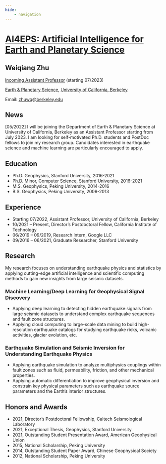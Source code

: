 ```yaml
---
hide:
    - navigation
---
```


# [AI4EPS: Artificial Intelligence for Earth and Planetary Science](https://ai4eps.github.io)

## Weiqiang Zhu

[Incoming Assistant Professor](https://www.eps.berkeley.edu/directory/faculty) (starting 07/2023)

[Earth & Planetary Science](https://www.eps.berkeley.edu), [University of California, Berkeley](https://www.berkeley.edu)

Email: zhuwq@berkeley.edu


## News
[05/2022] I will be joining the Department of Earth & Planetary Science at University of California, Berkeley as an Assistant Professor starting from July 2023. I am looking for self-motivated Ph.D. students and PostDoc fellows to join my research group. Candidates interested in earthquake science and machine learning are particularly encouraged to apply. 

## Education

- Ph.D. Geophysics, Stanford University, 2016-2021
- Ph.D. Minor, Computer Science, Stanford University, 2016-2021
- M.S. Geophysics, Peking University, 2014-2016
- B.S. Geophysics, Peking University, 2009-2013

## Experience
- Starting 07/2022, Assistant Professor, University of California, Berkeley
- 10/2021 – Present, Director’s Postdoctoral Fellow, California Institute of Technology
- 06/2019 – 09/2019, Research Intern, Google LLC
- 09/2016 – 06/2021, Graduate Researcher, Stanford University

## Research

My research focuses on understanding earthquake physics and statistics by applying cutting-edge artificial intelligence and scientific computing methods to gain new insights from large seismic datasets.

### Machine Learning/Deep Learning for Geophysical Signal Discovery

- Applying deep learning to detecting hidden earthquake signals from large seismic datasets to understand complex earthquake sequences and fault zone structures.
- Applying cloud computing to large-scale data mining to build high-resolution earthquake catalogs for studying earthquake ricks, volcanic activities, glacier evolution, etc.

### Earthquake Simulation and Seismic Inversion for Understanding Earthquake Physics

- Applying earthquake simulation to analyze multiphysics couplings within fault zones such as fluid, permeability, friction, and other mechanical properties.
- Applying automatic differentiation to improve geophysical inversion and constrain key physical parameters such as earthquake source parameters and the Earth’s interior structures.

## Honors and Awards
- 2021, Director’s Postdoctoral Fellowship, Caltech Seismological Laboratory 
- 2021, Exceptional Thesis, Geophysics, Stanford University
- 2021, Outstanding Student Presentation Award, American Geophysical Union
- 2015, National Scholarship, Peking University 
- 2014, Outstanding Student Paper Award, Chinese Geophysical Society 
- 2012, National Scholarship, Peking University 


<!-- [![docs](https://github.com/AI4EPS/ai4eps.github.io/actions/workflows/docs.yml/badge.svg)](https://github.com/AI4EPS/ai4eps.github.io/actions/workflows/docs.yml)

![](https://github.com/AI4EPS/ai4eps.github.io/blob/master/docs/assets/defense_flyer_zhuwq.png?raw=true)

 -->

